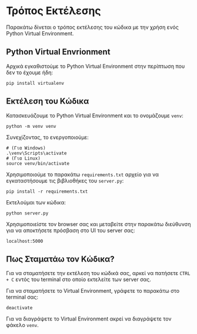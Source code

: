# Τρόπος Εκτέλεσης

Παρακάτω δίνεται ο τρόπος εκτέλεσης του κώδικα με την χρήση ενός Python Virtual Environment.

## Python Virtual Envrionment

Αρχικά εγκαθιστούμε το Python Virtual Environment στην περίπτωση που δεν το έχουμε ήδη:
```shell
pip install virtualenv
```

## Εκτέλεση του Κώδικα
Κατασκευάζουμε το Python Virtual Environment και το ονομάζουμε `venv`:
```shell
python -m venv venv
```

Συνεχίζοντας, το ενεργοποιούμε:
```shell
# (Για Windows)
.\venv\Scripts\activate
# (Για Linux)
source venv/bin/activate
```

Χρησιμοποιούμε το παρακάτω `requirements.txt` αρχείο για να εγκαταστήσουμε τις βιβλιοθήκες του `server.py`:
```shell
pip install -r requirements.txt
```

Εκτελούμαι των κώδικα:
```shell
python server.py
```

Χρησιμοποιείστε τον browser σας και μεταβείτε στην παρακάτω διεύθυνση για να αποκτήσετε πρόσβαση στο UI του server σας:
```
localhost:5000
```

## Πως Σταματάω τον Κώδικα?

Για να σταματήσετε την εκτέλεση του κώδικά σας, αρκεί να πατήσετε `CTRL + C` εντός του terminal στο οποίο εκτελείτε των server σας.

Για να σταματήσετε το Virtual Environment, γράφετε το παρακάτω στο terminal σας:
```
deactivate
```

Για να διαγράψετε το Virtual Environment ακρεί να διαγράψετε τον φάκελο `venv`.